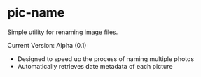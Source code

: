 # pic-name
Simple utility for renaming image files.

Current Version: Alpha (0.1)

- Designed to speed up the process of naming multiple photos  
- Automatically retrieves date metadata of each picture  
